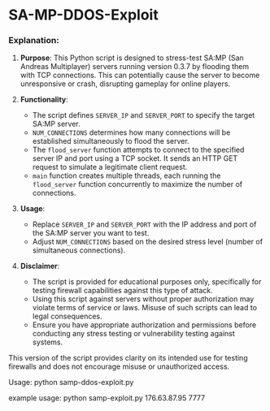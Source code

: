 # SA-MP-DDOS-Exploit


### Explanation:

1. **Purpose**: This Python script is designed to stress-test SA:MP (San Andreas Multiplayer) servers running version 0.3.7 by flooding them with TCP connections. This can potentially cause the server to become unresponsive or crash, disrupting gameplay for online players.

2. **Functionality**:
   - The script defines `SERVER_IP` and `SERVER_PORT` to specify the target SA:MP server.
   - `NUM_CONNECTIONS` determines how many connections will be established simultaneously to flood the server.
   - The `flood_server` function attempts to connect to the specified server IP and port using a TCP socket. It sends an HTTP GET request to simulate a legitimate client request.
   - `main` function creates multiple threads, each running the `flood_server` function concurrently to maximize the number of connections.

3. **Usage**:
   - Replace `SERVER_IP` and `SERVER_PORT` with the IP address and port of the SA:MP server you want to test.
   - Adjust `NUM_CONNECTIONS` based on the desired stress level (number of simultaneous connections).

4. **Disclaimer**:
   - The script is provided for educational purposes only, specifically for testing firewall capabilities against this type of attack.
   - Using this script against servers without proper authorization may violate terms of service or laws. Misuse of such scripts can lead to legal consequences.
   - Ensure you have appropriate authorization and permissions before conducting any stress testing or vulnerability testing against systems.

This version of the script provides clarity on its intended use for testing firewalls and does not encourage misuse or unauthorized access.

  Usage: python samp-ddos-exploit.py <IP> <PORT>

example usage: python samp-exploit.py 176.63.87.95 7777
